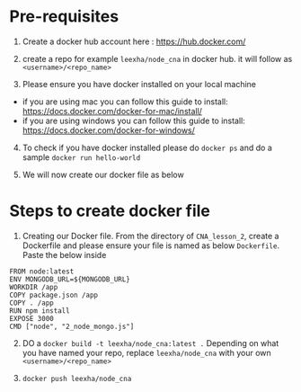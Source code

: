 # Pre-requisites # 

1) Create a docker hub account here : https://hub.docker.com/

2) create a repo for example ```leexha/node_cna``` in docker hub. it will follow as ```<username>/<repo_name>```

3) Please ensure you have docker installed on your local machine

- if you are using mac you can follow this guide to install: https://docs.docker.com/docker-for-mac/install/
- if you are using windows you can follow this  guide to install: https://docs.docker.com/docker-for-windows/ 

4) To check if you have docker installed please do ```docker ps``` and do a sample ```docker run hello-world```

5) We will now create our docker file as below

# Steps to create docker file # 

1) Creating our Docker file. From the directory of ```CNA_lesson_2```, create a Dockerfile and please ensure your file is named as below ```Dockerfile```. Paste the below inside

```
FROM node:latest
ENV MONGODB_URL=${MONGODB_URL}
WORKDIR /app
COPY package.json /app
COPY . /app
RUN npm install
EXPOSE 3000
CMD ["node", "2_node_mongo.js"]
```
2) DO a ```docker build -t leexha/node_cna:latest .``` Depending on what you have named your repo, replace ```leexha/node_cna``` with your own ```<username>/<repo_name>```

3) ```docker push leexha/node_cna```
